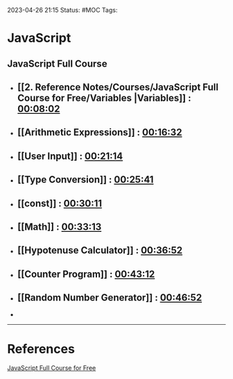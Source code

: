 2023-04-26 21:15
Status: #MOC
Tags:

# JavaScript
## JavaScript Full Course
* ## [[2. Reference Notes/Courses/JavaScript Full Course for Free/Variables |Variables]] : [00:08:02](https://www.youtube.com/watch?v=8dWL3wF_OMw&t=482s)
* ## [[Arithmetic Expressions]] : [00:16:32](https://www.youtube.com/watch?v=8dWL3wF_OMw&list=PL3k5VlZzpQyEz03mNlmU50YcIJ6vEDz95&index=1&t=992s)
* ## [[User Input]] : [00:21:14](https://www.youtube.com/watch?v=8dWL3wF_OMw&list=PL3k5VlZzpQyEz03mNlmU50YcIJ6vEDz95&index=1&t=1274s)
* ## [[Type Conversion]] : [00:25:41](https://www.youtube.com/watch?v=8dWL3wF_OMw&list=PL3k5VlZzpQyEz03mNlmU50YcIJ6vEDz95&index=1&t=1541s)
* ## [[const]] : [00:30:11](https://www.youtube.com/watch?v=8dWL3wF_OMw&list=PL3k5VlZzpQyEz03mNlmU50YcIJ6vEDz95&index=1&t=1811s)
* ## [[Math]] : [00:33:13](https://www.youtube.com/watch?v=8dWL3wF_OMw&list=PL3k5VlZzpQyEz03mNlmU50YcIJ6vEDz95&index=1&t=1993s)
* ## [[Hypotenuse Calculator]] : [00:36:52](https://www.youtube.com/watch?v=8dWL3wF_OMw&list=PL3k5VlZzpQyEz03mNlmU50YcIJ6vEDz95&index=1&t=2212s)
* ## [[Counter Program]] : [00:43:12](https://www.youtube.com/watch?v=8dWL3wF_OMw&list=PL3k5VlZzpQyEz03mNlmU50YcIJ6vEDz95&index=1&t=2592s)
* ## [[Random Number Generator]] : [00:46:52](https://www.youtube.com/watch?v=8dWL3wF_OMw&list=PL3k5VlZzpQyEz03mNlmU50YcIJ6vEDz95&index=1&t=2812s)
* 



---
# References
[JavaScript Full Course for Free](https://youtu.be/8dWL3wF_OMw?list=PL3k5VlZzpQyEz03mNlmU50YcIJ6vEDz95)